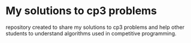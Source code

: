 # My solutions to cp3 problems

repository created to share my solutions to cp3 problems and help other students to understand algorithms used in competitive programming.

